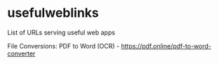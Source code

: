 # usefulweblinks
List of URLs serving useful web apps

File Conversions:
PDF to Word (OCR) - https://pdf.online/pdf-to-word-converter
